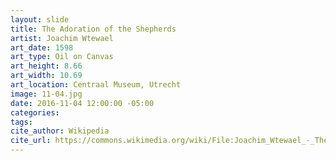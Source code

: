 ```yaml
---
layout: slide
title: The Adoration of the Shepherds
artist: Joachim Wtewael
art_date: 1598
art_type: Oil on Canvas
art_height: 8.66
art_width: 10.69
art_location: Centraal Museum, Utrecht
image: 11-04.jpg
date: 2016-11-04 12:00:00 -05:00
categories:
tags:
cite_author: Wikipedia
cite_url: https://commons.wikimedia.org/wiki/File:Joachim_Wtewael_-_The_Adoration_of_the_Shepherds_-_Google_Art_Project.jpg
---
```

